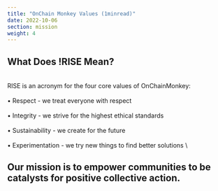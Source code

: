 ```yaml
---
title: "OnChain Monkey Values (1minread)"
date: 2022-10-06
section: mission
weight: 4
---
```



## What Does !RISE Mean?
\
RISE is an acronym for the four core values of OnChainMonkey:
\
\
•	Respect - we treat everyone with respect
\
\
•	Integrity - we strive for the highest ethical standards
\
\
•	Sustainability - we create for the future
\
\
•	Experimentation - we try new things to find better solutions
\
## Our mission is to empower communities to be catalysts for positive collective action.




